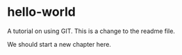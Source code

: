 # hello-world
A tutorial on using GIT.
This is a change to the readme file.

We should start a new chapter here.
